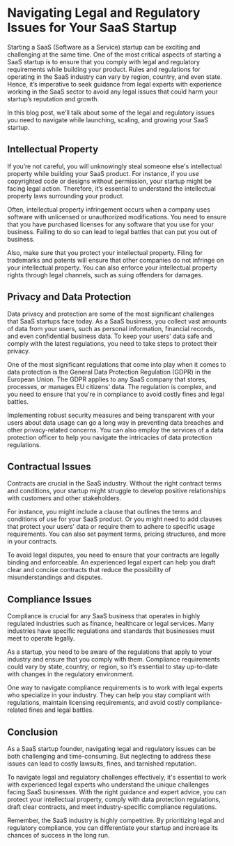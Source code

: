 # Navigating Legal and Regulatory Issues for Your SaaS Startup

Starting a SaaS (Software as a Service) startup can be exciting and challenging at the same time. One of the most critical aspects of starting a SaaS startup is to ensure that you comply with legal and regulatory requirements while building your product. Rules and regulations for operating in the SaaS industry can vary by region, country, and even state. Hence, it’s imperative to seek guidance from legal experts with experience working in the SaaS sector to avoid any legal issues that could harm your startup’s reputation and growth.

In this blog post, we’ll talk about some of the legal and regulatory issues you need to navigate while launching, scaling, and growing your SaaS startup.

## Intellectual Property

If you’re not careful, you will unknowingly steal someone else's intellectual property while building your SaaS product. For instance, if you use copyrighted code or designs without permission, your startup might be facing legal action. Therefore, it’s essential to understand the intellectual property laws surrounding your product.

Often, intellectual property infringement occurs when a company uses software with unlicensed or unauthorized modifications. You need to ensure that you have purchased licenses for any software that you use for your business. Failing to do so can lead to legal battles that can put you out of business.

Also, make sure that you protect your intellectual property. Filing for trademarks and patents will ensure that other companies do not infringe on your intellectual property. You can also enforce your intellectual property rights through legal channels, such as suing offenders for damages.

## Privacy and Data Protection

Data privacy and protection are some of the most significant challenges that SaaS startups face today. As a SaaS business, you collect vast amounts of data from your users, such as personal information, financial records, and even confidential business data. To keep your users' data safe and comply with the latest regulations, you need to take steps to protect their privacy.

One of the most significant regulations that come into play when it comes to data protection is the General Data Protection Regulation (GDPR) in the European Union. The GDPR applies to any SaaS company that stores, processes, or manages EU citizens' data. The regulation is complex, and you need to ensure that you're in compliance to avoid costly fines and legal battles.

Implementing robust security measures and being transparent with your users about data usage can go a long way in preventing data breaches and other privacy-related concerns. You can also employ the services of a data protection officer to help you navigate the intricacies of data protection regulations.

## Contractual Issues

Contracts are crucial in the SaaS industry. Without the right contract terms and conditions, your startup might struggle to develop positive relationships with customers and other stakeholders.

For instance, you might include a clause that outlines the terms and conditions of use for your SaaS product. Or you might need to add clauses that protect your users' data or require them to adhere to specific usage requirements. You can also set payment terms, pricing structures, and more in your contracts.

To avoid legal disputes, you need to ensure that your contracts are legally binding and enforceable. An experienced legal expert can help you draft clear and concise contracts that reduce the possibility of misunderstandings and disputes.

## Compliance Issues

Compliance is crucial for any SaaS business that operates in highly regulated industries such as finance, healthcare or legal services. Many industries have specific regulations and standards that businesses must meet to operate legally.

As a startup, you need to be aware of the regulations that apply to your industry and ensure that you comply with them. Compliance requirements could vary by state, country, or region, so it’s essential to stay up-to-date with changes in the regulatory environment.

One way to navigate compliance requirements is to work with legal experts who specialize in your industry. They can help you stay compliant with regulations, maintain licensing requirements, and avoid costly compliance-related fines and legal battles.

## Conclusion

As a SaaS startup founder, navigating legal and regulatory issues can be both challenging and time-consuming. But neglecting to address these issues can lead to costly lawsuits, fines, and tarnished reputation.

To navigate legal and regulatory challenges effectively, it's essential to work with experienced legal experts who understand the unique challenges facing SaaS businesses. With the right guidance and expert advice, you can protect your intellectual property, comply with data protection regulations, draft clear contracts, and meet industry-specific compliance regulations.

Remember, the SaaS industry is highly competitive. By prioritizing legal and regulatory compliance, you can differentiate your startup and increase its chances of success in the long run.